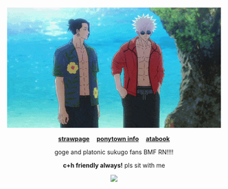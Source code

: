 <p align="center"><img src=https://github.com/zyvism/weepwop/blob/main/gogemybeloved.gif>
  
<p align="center"><b><a href="https://seamsquire.straw.page">strawpage</a> ‎ ‎‎ ‎‎ ‎‎ <a href="https://rentry.co/gonatsuu">ponytown info</a> ‎ ‎‎ ‎‎ ‎‎ <a href="https://getou.atabook.org">atabook</a></b>
<p align="center"> goge and platonic sukugo fans BMF RN!!!!
<p align="center"><b>c+h friendly always!</b> pls sit with me

<p align="center"><img src=https://github.com/zyvism/weepwop/blob/main/platonicsukugomybeloved.gif>
